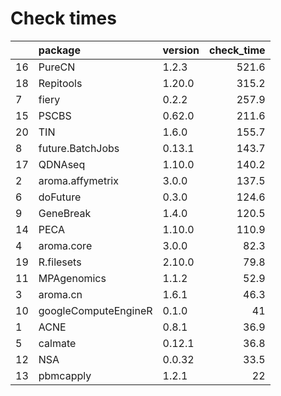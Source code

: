 # Check times

|   |package              |version | check_time|
|:--|:--------------------|:-------|----------:|
|16 |PureCN               |1.2.3   |      521.6|
|18 |Repitools            |1.20.0  |      315.2|
|7  |fiery                |0.2.2   |      257.9|
|15 |PSCBS                |0.62.0  |      211.6|
|20 |TIN                  |1.6.0   |      155.7|
|8  |future.BatchJobs     |0.13.1  |      143.7|
|17 |QDNAseq              |1.10.0  |      140.2|
|2  |aroma.affymetrix     |3.0.0   |      137.5|
|6  |doFuture             |0.3.0   |      124.6|
|9  |GeneBreak            |1.4.0   |      120.5|
|14 |PECA                 |1.10.0  |      110.9|
|4  |aroma.core           |3.0.0   |       82.3|
|19 |R.filesets           |2.10.0  |       79.8|
|11 |MPAgenomics          |1.1.2   |       52.9|
|3  |aroma.cn             |1.6.1   |       46.3|
|10 |googleComputeEngineR |0.1.0   |         41|
|1  |ACNE                 |0.8.1   |       36.9|
|5  |calmate              |0.12.1  |       36.8|
|12 |NSA                  |0.0.32  |       33.5|
|13 |pbmcapply            |1.2.1   |         22|


